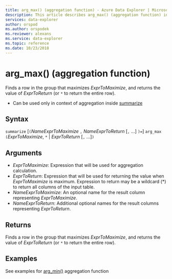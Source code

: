 ```yaml
---
title: arg_max() (aggregation function) - Azure Data Explorer | Microsoft Docs
description: This article describes arg_max() (aggregation function) in Azure Data Explorer.
services: data-explorer
author: orspod
ms.author: orspodek
ms.reviewer: alexans
ms.service: data-explorer
ms.topic: reference
ms.date: 10/23/2018
---
```

# arg_max() (aggregation function)

Finds a row in the group that maximizes *ExprToMaximize*, and returns the value of *ExprToReturn* (or `*` to return the entire row).

* Can be used only in context of aggregation inside [summarize](summarizeoperator.md)

## Syntax

`summarize` [`(`*NameExprToMaximize* `,` *NameExprToReturn* [`,` ...] `)=`] `arg_max` `(`*ExprToMaximize*, `*` | *ExprToReturn*  [`,` ...]`)`

## Arguments

* *ExprToMaximize*: Expression that will be used for aggregation calculation. 
* *ExprToReturn*: Expression that will be used for returning the value when *ExprToMaximize* is
  maximum. Expression to return may be a wildcard (*) to return all columns of the input table.
* *NameExprToMaximize*: An optional name for the result column representing *ExprToMaximize*.
* *NameExprToReturn*: Additional optional names for the result columns representing *ExprToReturn*.

## Returns

Finds a row in the group that maximizes *ExprToMaximize*, and 
returns the value of *ExprToReturn* (or `*` to return the entire row).

## Examples

See examples for [arg_min()](arg-min-aggfunction.md) aggregation function